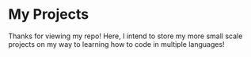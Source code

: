 # My Projects
   Thanks for viewing my repo! Here, I intend to store my more small scale projects on my way to learning how to code in multiple languages!
